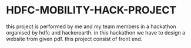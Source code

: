 # HDFC-MOBILITY-HACK-PROJECT

this project is performed by me and my team members in a hackathon organised by hdfc and hackerearth. in this hackathon we have to design a website from given pdf. this project consist of front end. 
